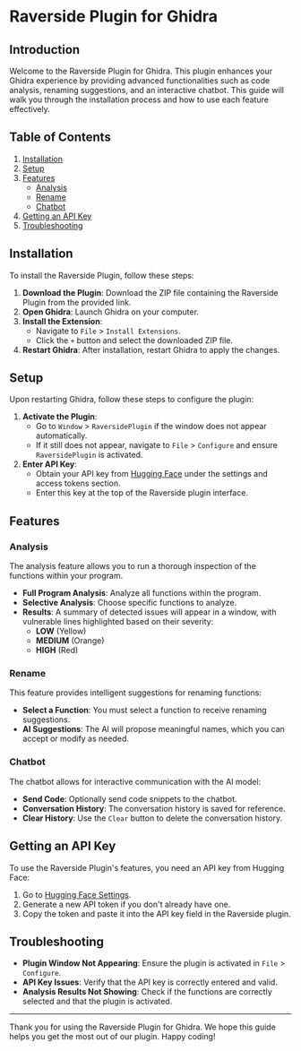 # Raverside Plugin for Ghidra

## Introduction

Welcome to the Raverside Plugin for Ghidra. This plugin enhances your Ghidra experience by providing advanced functionalities such as code analysis, renaming suggestions, and an interactive chatbot. This guide will walk you through the installation process and how to use each feature effectively.

## Table of Contents

1. [Installation](#installation)
2. [Setup](#setup)
3. [Features](#features)
    - [Analysis](#analysis)
    - [Rename](#rename)
    - [Chatbot](#chatbot)
4. [Getting an API Key](#getting-an-api-key)
5. [Troubleshooting](#troubleshooting)

## Installation

To install the Raverside Plugin, follow these steps:

1. **Download the Plugin**: Download the ZIP file containing the Raverside Plugin from the provided link.
2. **Open Ghidra**: Launch Ghidra on your computer.
3. **Install the Extension**:
    - Navigate to `File` > `Install Extensions`.
    - Click the `+` button and select the downloaded ZIP file.
4. **Restart Ghidra**: After installation, restart Ghidra to apply the changes.

## Setup

Upon restarting Ghidra, follow these steps to configure the plugin:

1. **Activate the Plugin**:
    - Go to `Window` > `RaversidePlugin` if the window does not appear automatically.
    - If it still does not appear, navigate to `File` > `Configure` and ensure `RaversidePlugin` is activated.
2. **Enter API Key**:
    - Obtain your API key from [Hugging Face](https://huggingface.co/settings/tokens) under the settings and access tokens section.
    - Enter this key at the top of the Raverside plugin interface.

## Features

### Analysis

The analysis feature allows you to run a thorough inspection of the functions within your program.

- **Full Program Analysis**: Analyze all functions within the program.
- **Selective Analysis**: Choose specific functions to analyze.
- **Results**: A summary of detected issues will appear in a window, with vulnerable lines highlighted based on their severity:
    - **LOW** (Yellow)
    - **MEDIUM** (Orange)
    - **HIGH** (Red)

### Rename

This feature provides intelligent suggestions for renaming functions:

- **Select a Function**: You must select a function to receive renaming suggestions.
- **AI Suggestions**: The AI will propose meaningful names, which you can accept or modify as needed.

### Chatbot

The chatbot allows for interactive communication with the AI model:

- **Send Code**: Optionally send code snippets to the chatbot.
- **Conversation History**: The conversation history is saved for reference.
- **Clear History**: Use the `Clear` button to delete the conversation history.

## Getting an API Key

To use the Raverside Plugin's features, you need an API key from Hugging Face:

1. Go to [Hugging Face Settings](https://huggingface.co/settings/tokens).
2. Generate a new API token if you don't already have one.
3. Copy the token and paste it into the API key field in the Raverside plugin.

## Troubleshooting

- **Plugin Window Not Appearing**: Ensure the plugin is activated in `File` > `Configure`.
- **API Key Issues**: Verify that the API key is correctly entered and valid.
- **Analysis Results Not Showing**: Check if the functions are correctly selected and that the plugin is activated.

---

Thank you for using the Raverside Plugin for Ghidra. We hope this guide helps you get the most out of our plugin. Happy coding!
